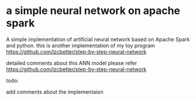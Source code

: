 # a simple neural network on apache spark

A simple implementation of artificial neural network based on Apache Spark and python. this is another implementation of my toy program  https://github.com/lzcbetter/step-by-step-neural-network

detailed comments about this ANN model please refer https://github.com/lzcbetter/step-by-step-neural-network

todo:

add comments about the implementaion
